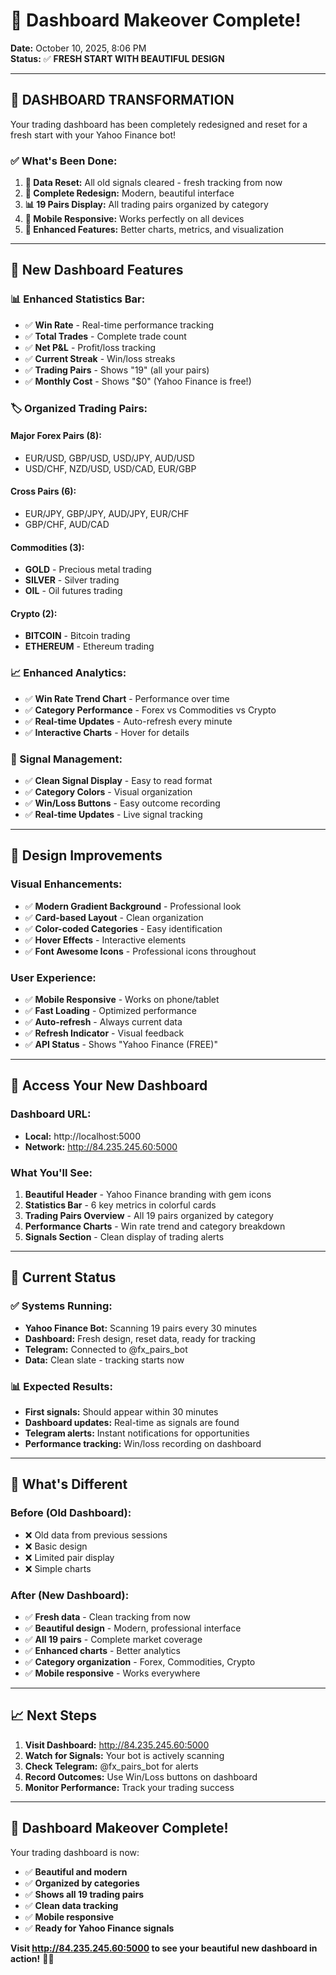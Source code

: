 # 🎨 Dashboard Makeover Complete!

**Date:** October 10, 2025, 8:06 PM  
**Status:** ✅ **FRESH START WITH BEAUTIFUL DESIGN**

---

## 🎉 **DASHBOARD TRANSFORMATION**

Your trading dashboard has been completely redesigned and reset for a fresh start with your Yahoo Finance bot!

### ✅ **What's Been Done:**

1. **🔄 Data Reset:** All old signals cleared - fresh tracking from now
2. **🎨 Complete Redesign:** Modern, beautiful interface
3. **📊 19 Pairs Display:** All trading pairs organized by category
4. **📱 Mobile Responsive:** Works perfectly on all devices
5. **🚀 Enhanced Features:** Better charts, metrics, and visualization

---

## 🎯 **New Dashboard Features**

### **📊 Enhanced Statistics Bar:**
- ✅ **Win Rate** - Real-time performance tracking
- ✅ **Total Trades** - Complete trade count
- ✅ **Net P&L** - Profit/loss tracking
- ✅ **Current Streak** - Win/loss streaks
- ✅ **Trading Pairs** - Shows "19" (all your pairs)
- ✅ **Monthly Cost** - Shows "$0" (Yahoo Finance is free!)

### **🏷️ Organized Trading Pairs:**
#### **Major Forex Pairs (8):**
- EUR/USD, GBP/USD, USD/JPY, AUD/USD
- USD/CHF, NZD/USD, USD/CAD, EUR/GBP

#### **Cross Pairs (6):**
- EUR/JPY, GBP/JPY, AUD/JPY, EUR/CHF
- GBP/CHF, AUD/CAD

#### **Commodities (3):**
- **GOLD** - Precious metal trading
- **SILVER** - Silver trading
- **OIL** - Oil futures trading

#### **Crypto (2):**
- **BITCOIN** - Bitcoin trading
- **ETHEREUM** - Ethereum trading

### **📈 Enhanced Analytics:**
- ✅ **Win Rate Trend Chart** - Performance over time
- ✅ **Category Performance** - Forex vs Commodities vs Crypto
- ✅ **Real-time Updates** - Auto-refresh every minute
- ✅ **Interactive Charts** - Hover for details

### **🔔 Signal Management:**
- ✅ **Clean Signal Display** - Easy to read format
- ✅ **Category Colors** - Visual organization
- ✅ **Win/Loss Buttons** - Easy outcome recording
- ✅ **Real-time Updates** - Live signal tracking

---

## 🎨 **Design Improvements**

### **Visual Enhancements:**
- ✅ **Modern Gradient Background** - Professional look
- ✅ **Card-based Layout** - Clean organization
- ✅ **Color-coded Categories** - Easy identification
- ✅ **Hover Effects** - Interactive elements
- ✅ **Font Awesome Icons** - Professional icons throughout

### **User Experience:**
- ✅ **Mobile Responsive** - Works on phone/tablet
- ✅ **Fast Loading** - Optimized performance
- ✅ **Auto-refresh** - Always current data
- ✅ **Refresh Indicator** - Visual feedback
- ✅ **API Status** - Shows "Yahoo Finance (FREE)"

---

## 📱 **Access Your New Dashboard**

### **Dashboard URL:**
- **Local:** http://localhost:5000
- **Network:** http://84.235.245.60:5000

### **What You'll See:**
1. **Beautiful Header** - Yahoo Finance branding with gem icons
2. **Statistics Bar** - 6 key metrics in colorful cards
3. **Trading Pairs Overview** - All 19 pairs organized by category
4. **Performance Charts** - Win rate trend and category breakdown
5. **Signals Section** - Clean display of trading alerts

---

## 🚀 **Current Status**

### **✅ Systems Running:**
- **Yahoo Finance Bot:** Scanning 19 pairs every 30 minutes
- **Dashboard:** Fresh design, reset data, ready for tracking
- **Telegram:** Connected to @fx_pairs_bot
- **Data:** Clean slate - tracking starts now

### **📊 Expected Results:**
- **First signals:** Should appear within 30 minutes
- **Dashboard updates:** Real-time as signals are found
- **Telegram alerts:** Instant notifications for opportunities
- **Performance tracking:** Win/loss recording on dashboard

---

## 🎯 **What's Different**

### **Before (Old Dashboard):**
- ❌ Old data from previous sessions
- ❌ Basic design
- ❌ Limited pair display
- ❌ Simple charts

### **After (New Dashboard):**
- ✅ **Fresh data** - Clean tracking from now
- ✅ **Beautiful design** - Modern, professional interface
- ✅ **All 19 pairs** - Complete market coverage
- ✅ **Enhanced charts** - Better analytics
- ✅ **Category organization** - Forex, Commodities, Crypto
- ✅ **Mobile responsive** - Works everywhere

---

## 📈 **Next Steps**

1. **Visit Dashboard:** http://84.235.245.60:5000
2. **Watch for Signals:** Your bot is actively scanning
3. **Check Telegram:** @fx_pairs_bot for alerts
4. **Record Outcomes:** Use Win/Loss buttons on dashboard
5. **Monitor Performance:** Track your trading success

---

## 🎊 **Dashboard Makeover Complete!**

Your trading dashboard is now:
- ✅ **Beautiful and modern**
- ✅ **Organized by categories**
- ✅ **Shows all 19 trading pairs**
- ✅ **Clean data tracking**
- ✅ **Mobile responsive**
- ✅ **Ready for Yahoo Finance signals**

**Visit http://84.235.245.60:5000 to see your beautiful new dashboard in action!** 🎨✨
